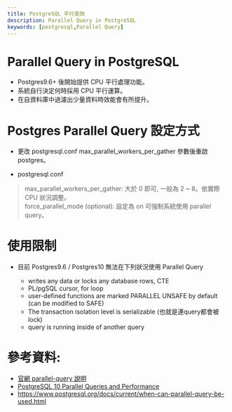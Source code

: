 ```yaml
---
title: PostgreSQL 平行查詢
description: Parallel Query in PostgreSQL
keywords: [postgresql,Parallel Query]
---
```


# Parallel Query in PostgreSQL
* Postgres9.6+ 後開始提供 CPU 平行處理功能。
* 系統自行決定何時採用 CPU 平行運算。
* 在自資料庫中過濾出少量資料時效能會有所提升。

# Postgres Parallel Query 設定方式
* 更改 postgresql.conf max_parallel_workers_per_gather 參數後重啟 postgres。

* postgresql.conf
> max_parallel_workers_per_gather: 大於 0 即可, 一般為 2 ~ 8。依實際  CPU 狀況調整。  
> force_parallel_mode (optional): 設定為 on 可強制系統使用 parallel query。  

# 使用限制 
* 目前 Postgres9.6 / Postgres10 無法在下列狀況使用 Parallel Query

  * writes any data or locks any database rows, CTE  
  * PL/pgSQL cursor, for loop  
  * user-defined functions are marked PARALLEL UNSAFE by default (can be modified to SAFE)  
  * The transaction isolation level is serializable (也就是連query都會被lock)  
  * query is running inside of another query  

# 參考資料: 
* [官網 parallel-query 說明](https://www.postgresql.org/docs/10/static/parallel-query.html)
* [PostgreSQL 10 Parallel Queries and Performance](https://blog.rustprooflabs.com/2018/02/pg10_parallel_queries)
* https://www.postgresql.org/docs/current/when-can-parallel-query-be-used.html